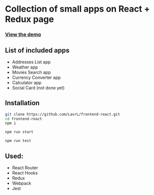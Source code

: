 # Collection of small apps on React + Redux page 


### [View the demo](https://frontend-reactjs.netlify.com/)

## List of included apps

+ Addresses List app
+ Weather app
+ Movies Search app
+ Currency Converter app
+ Calculator app
+ Social Card (not done yet)

## Installation
```bash
git clone https://github.com/LavrL/frontend-react.git
cd frontend-react
npm i

npm run start

npm run test
```

## Used:
+ React Router
+ React Hooks
+ Redux
+ Webpack
+ Jest
